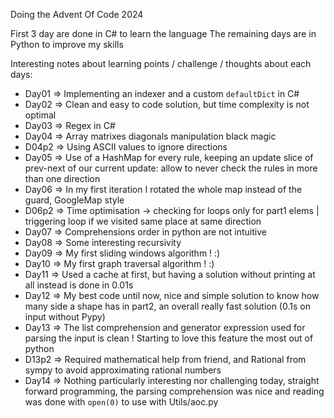 Doing the Advent Of Code 2024

First 3 day are done in C# to learn the language
The remaining days are in Python to improve my skills

Interesting notes about learning points / challenge / thoughts about each days:

- Day01 => Implementing an indexer and a custom `defaultDict` in C#
- Day02 => Clean and easy to code solution, but time complexity is not optimal
- Day03 => Regex in C#
- Day04 => Array matrixes diagonals manipulation black magic
- D04p2 => Using ASCII values to ignore directions
- Day05 => Use of a HashMap for every rule, keeping an update slice of prev-next of our current update: allow to never check the rules in more than one direction
- Day06 => In my first iteration I rotated the whole map instead of the guard, GoogleMap style
- D06p2 => Time optimisation -> checking for loops only for part1 elems | triggering loop if we visited same place at same direction
- Day07 => Comprehensions order in python are not intuitive
- Day08 => Some interesting recursivity
- Day09 => My first sliding windows algorithm ! :)
- Day10 => My first graph traversal algorithm ! :)
- Day11 => Used a cache at first, but having a solution without printing at all instead is done in 0.01s
- Day12 => My best code until now, nice and simple solution to know how many side a shape has in part2, an overall really fast solution (0.1s on input without Pypy)
- Day13 => The list comprehension and generator expression used for parsing the input is clean ! Starting to love this feature the most out of python
- D13p2 => Required mathematical help from friend, and Rational from sympy to avoid approximating rational numbers
- Day14 => Nothing particularly interesting nor challenging today, straight forward programming, the parsing comprehension was nice and reading was done with `open(0)` to use with Utils/aoc.py
